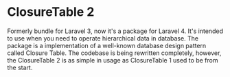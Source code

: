 # ClosureTable 2

Formerly bundle for Laravel 3, now it's a package for Laravel 4. It's intended to use when you need to operate hierarchical data in database. The package is a implementation of a well-known database design pattern called Closure Table. The codebase is being rewritten completely, however, the ClosureTable 2 is as simple in usage as ClosureTable 1 used to be from the start.
